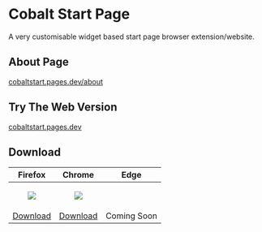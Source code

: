 # Cobalt Start Page
A very customisable widget based start page browser extension/website.

## About Page
[cobaltstart.pages.dev/about](https://cobaltstart.pages.dev/about)

## Try The Web Version
[cobaltstart.pages.dev](https://cobaltstart.pages.dev)

## Download
|Firefox|Chrome|Edge|
|---|---|---|
|<p align="center"><a href="https://addons.mozilla.org/en-GB/firefox/addon/cobalt-start/" ><img src="https://cobaltstart.pages.dev/assets/icons/firefox_64x64.png"></a></p>|<p align="center"><a href="https://chrome.google.com/webstore/detail/cobalt-start/nlalicdaijhkloggdndahdoohfljmcgd" ><img src="https://cobaltstart.pages.dev/assets/icons/chrome_64x64.png"></a></p>||
[Download](https://addons.mozilla.org/en-GB/firefox/addon/cobalt-start/)|[Download](https://chrome.google.com/webstore/detail/cobalt-start/nlalicdaijhkloggdndahdoohfljmcgd)|Coming Soon|
